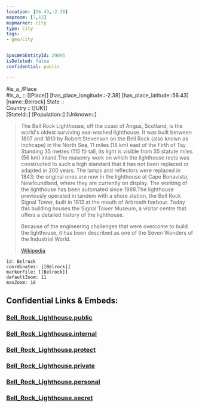 ```yaml
---
location: [56.43,-2.38] 
mapzoom: [7,12] 
mapmarker: city 
type: City
tags:
- geo/City


SpocWebEntityId: 29095
isDeleted: false
confidential: public

---
```


#is_a_/Place  
#is_a_ :: [[Place]] 
[has_place_longitude::-2.38] 
[has_place_latitude::56.43] 
[name::Belrock] 
State ::  
Country :: [[UK]]  
[StateId::] 
[Population::] 
[Unknown::] 



> The Bell Rock Lighthouse, off the coast of Angus, Scotland, is the world's oldest surviving sea-washed lighthouse. It was built between 1807 and 1810 by Robert Stevenson on the Bell Rock (also known as Inchcape) in the North Sea, 11 miles (18 km) east of the Firth of Tay. Standing 35 metres (115 ft) tall, its light is visible from 35 statute miles (56 km) inland.The masonry work on which the lighthouse rests was constructed to such a high standard that it has not been replaced or adapted in 200 years. The lamps and reflectors were replaced in 1843; the original ones are now in the lighthouse at Cape Bonavista, Newfoundland, where they are currently on display. The working of the lighthouse has been automated since 1988.The lighthouse previously operated in tandem with a shore station, the Bell Rock Signal Tower, built in 1813 at the mouth of Arbroath harbour. Today this building houses the Signal Tower Museum, a visitor centre that offers a detailed history of the lighthouse.
>
> Because of the engineering challenges that were overcome to build the lighthouse, it has been described as one of the Seven Wonders of the Industrial World.
>
> [Wikipedia](https://en.wikipedia.org/wiki/Bell%20Rock%20Lighthouse)


```leaflet
id: Belrock
coordinates: [[Belrock]] 
markerFile: [[Belrock]] 
defaultZoom: 11 
maxZoom: 18
```


## Confidential Links & Embeds: 

### [Bell_Rock_Lighthouse.public](/_public/\Earth\Continent\Europe\Europe~North\UK\Scotland\counties~Scotland\Fife\CityBell_Rock_Lighthouse.public.md) 

### [Bell_Rock_Lighthouse.internal](/_internal/\Earth\Continent\Europe\Europe~North\UK\Scotland\counties~Scotland\Fife\CityBell_Rock_Lighthouse.internal.md) 

### [Bell_Rock_Lighthouse.protect](/_protect/\Earth\Continent\Europe\Europe~North\UK\Scotland\counties~Scotland\Fife\CityBell_Rock_Lighthouse.protect.md) 

### [Bell_Rock_Lighthouse.private](/_private/\Earth\Continent\Europe\Europe~North\UK\Scotland\counties~Scotland\Fife\CityBell_Rock_Lighthouse.private.md) 

### [Bell_Rock_Lighthouse.personal](/_personal/\Earth\Continent\Europe\Europe~North\UK\Scotland\counties~Scotland\Fife\CityBell_Rock_Lighthouse.personal.md) 

### [Bell_Rock_Lighthouse.secret](/_secret/\Earth\Continent\Europe\Europe~North\UK\Scotland\counties~Scotland\Fife\CityBell_Rock_Lighthouse.secret.md)

